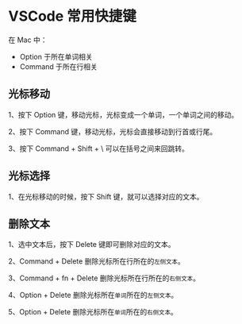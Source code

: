 # VSCode 常用快捷键

在 Mac 中：

- Option 于所在单词相关
- Command 于所在行相关

## 光标移动

1、按下 Option 键，移动光标，光标变成一个单词，一个单词之间的移动。

2、按下 Command 键，移动光标，光标会直接移动到行首或行尾。

3、按下 Command + Shift + \ 可以在括号之间来回跳转。

## 光标选择

1、在光标移动的时候，按下 Shift 键，就可以选择对应的文本。

## 删除文本

1、选中文本后，按下 Delete 键即可删除对应的文本。

2、Command + Delete 删除光标所在行所在的`左侧文本`。

3、Command + fn + Delete 删除光标所在行所在的`右侧文本`。

4、Option + Delete 删除光标所在`单词`所在的`左侧文本`。

5、Option + Delete 删除光标所在`单词`所在的`右侧文本`。
